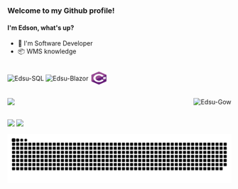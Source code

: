 ### Welcome to my Github profile!
#### I'm Edson, what's up? 


- 🔭 I'm Software Developer
- 📦 WMS knowledge

<div style="display: inline_block"><br>
  <img align="center" alt="Edsu-SQL" height="30" width="40" src="https://cdn.jsdelivr.net/gh/devicons/devicon@latest/icons/azuresqldatabase/azuresqldatabase-original.svg" />
  <img align="center" alt="Edsu-Blazor" height="30" width="40" src="https://cdn.jsdelivr.net/gh/devicons/devicon@latest/icons/blazor/blazor-original.svg" />
  <img align="center" alt="Edsu-Csharp" height="30" width="40" src="https://raw.githubusercontent.com/devicons/devicon/master/icons/csharp/csharp-original.svg">
</div>

##

<img align="right" alt="Edsu-Gow" src="https://media.giphy.com/media/S6VGjvmFRu5Qk/giphy.gif?cid=ecf05e47cixekrwv0zcblhkb87m1u4malnyfhej4r9tsbnex&ep=v1_gifs_search&rid=giphy.gif&ct=g">


<div>
  <a href="https://github.com/EdsonEAdriano">
  <img height="180em" src="https://github-readme-stats.vercel.app/api/top-langs/?username=EdsonEAdriano&layout=compact&langs_count=16&theme=dracula"/>
</div>
    
##
 
<div> 
  <a href="https://instagram.com/edsu_adriano" target="_blank"><img src="https://img.shields.io/badge/-Instagram-%23E4405F?style=for-the-badge&logo=instagram&logoColor=white" target="_blank"></a>
  <a href="https://www.linkedin.com/in/edson-eurides-adriano-1122591a3" target="_blank"><img src="https://img.shields.io/badge/-LinkedIn-%230077B5?style=for-the-badge&logo=linkedin&logoColor=white" target="_blank"></a> 

  ![Snake animation](https://github.com/EdsonEAdriano/EdsonEAdriano/blob/output/github-contribution-grid-snake.svg)
</div>
